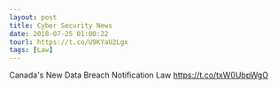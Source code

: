 ```yaml
---
layout: post
title: Cyber Security News
date: 2018-07-25 01:00:22
tourl: https://t.co/U9KYaU2Lgx
tags: [Law]
---
```

Canada's New Data Breach Notification Law https://t.co/txW0UbpWgO
